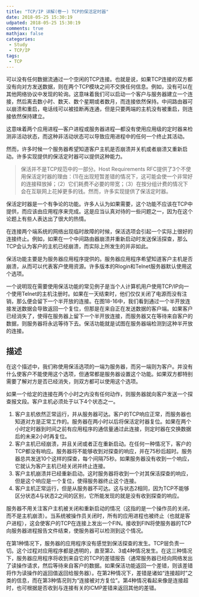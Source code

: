 ```yaml
---
title: "TCP/IP 详解(卷一) TCP的保活定时器"
date: 2018-05-25 15:30:19
udpated: 2018-05-25 15:30:19
comments: true
mathjax: false
categories:
 - Study
 - TCP/IP
tags:
 - TCP
---
```


可以没有任何数据流通过一个空闲的TCP连接。也就是说，如果TCP连接的双方都没有向对方发送数据，则在两个TCP模块之间不交换任何信息。例如，没有可以在其他网络协议中发现的轮询。这意味着我们可以启动一个客户与服务器建立一个连接，然后离去数小时、数天、数个星期或者数月，而连接依然保持。中间路由器可以崩溃和重启，电话线可以被挂断再连通，但是只要两端的主机没有被重启，则连接依然保持建立。

这意味着两个应用进程—客户进程或服务器进程—都没有使用应用级的定时器来检测非活动状态，而这种非活动状态可以导致应用进程中的任何一个终止其活动。

然而，许多时候一个服务器希望知道客户主机是否崩溃并关机或者崩溃又重新启动。许多实现提供的保活定时器可以提供这种能力。

> 保活并不是TCP规范中的一部分。Host Requirements RFC提供了3个不使用保活定时器的理由：(1)在出现短暂差错的情况下，这可能会使一个非常好的连接释放掉；（2）它们耗费不必要的带宽；（3）在按分组计费的情况下会在互联网上花掉更多的钱。然而，许多实现提供了保活定时器。

保活定时器是一个有争论的功能。许多人认为如果需要，这个功能不应该在TCP中提供，而应该由应用程序来完成。这是应当认真对待的一些问题之一，因为在这个论题上有些人表达出了很大的热情。
<!-- more -->

在连接两个端系统的网络出现临时故障的时候，保活选项会引起一个实际上很好的连接终止。例如，如果在一个中间路由器崩溃并重新启动时发送保活探查，那么TCP会认为客户的主机已经崩溃，而实际上所发生的并非如此。

保活功能主要是为服务器应用程序提供的。服务器应用程序希望知道客户主机是否崩溃，从而可以代表客户使用资源。许多版本的Rlogin和Telnet服务器默认使用这个选项。

一个说明现在需要使用保活功能的常见例子是当个人计算机用户使用TCP/IP向一个使用Telnet的主机注册时。如果在一天结束时，他们仅仅关闭了电源而没有注销，那么便会留下一个半开放的连接。在图18-16中，我们看到通过一个半开放连接发送数据会导致返回一个复位，但那是在来自正在发送数据的客户端。如果客户已经消失了，使得在服务器上留下一个半开放连接，而服务器又在等待来自客户的数据，则服务器将永远等待下去。保活功能就是试图在服务器端检测到这种半开放的连接。

## 描述

在这个描述中，我们称使用保活选项的一端为服务器，而另一端则为客户。并没有什么使客户不能使用这个选项，但通常都是服务器设置这个功能。如果双方都特别需要了解对方是否已经消失，则双方都可以使用这个选项。

如果一个给定的连接在两个小时之内没有任何动作，则服务器就向客户发送一个探查报文段。客户主机必须处于以下4个状态之一。

1. 客户主机依然正常运行，并从服务器可达。客户的TCP响应正常，而服务器也知道对方是正常工作的。服务器在两小时以后将保活定时器复位。如果在两个小时定时器到时间之前有应用程序的通信量通过此连接，则定时器在交换数据后的未来2小时再复位。
2. 客户主机已经崩溃，并且关闭或者正在重新启动。在任何一种情况下，客户的TCP都没有响应。服务器将不能够收到对探查的响应，并在75秒后超时。服务器总共发送10个这样的探查，每个间隔75秒。如果服务器没有收到一个响应，它就认为客户主机已经关闭并终止连接。
3. 客户主机崩溃并已经重新启动。这时服务器将收到一个对其保活探查的响应，但是这个响应是一个复位，使得服务器终止这个连接。
4. 客户主机正常运行，但是从服务器不可达。这与状态2相同，因为TCP不能够区分状态4与状态2之间的区别，它所能发现的就是没有收到探查的响应。

服务器不用关注客户主机被关闭和重新启动的情况（这指的是一个操作员的关闭，而不是主机崩溃）。当系统被操作员关闭时，所有的应用进程也被终止（也就是客户进程），这会使客户的TCP在连接上发出一个FIN。接收到FIN将使服务器的TCP向服务器进程报告文件结束，使服务器可以检测到这个情况。

在第1种情况下，服务器的应用程序没有感觉到保活探查的发生。TCP层负责一切。这个过程对应用程序都是透明的，直至第2、3或4种情况发生。在这三种情况下，服务器应用程序将收到来自它的TCP的差错报告（通常服务器已经向网络发出了读操作请求，然后等待来自客户的数据。如果保活功能返回一个差错，则该差错将作为读操作的返回值返回给服务器）。在第2种情况下，差错是诸如“连接超时”之类的信息，而在第3种情况则为“连接被对方复位”。第4种情况看起来像是连接超时，也可根据是否收到与连接有关的ICMP差错来返回其他的差错。

